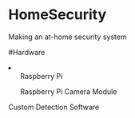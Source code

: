 # HomeSecurity
Making an at-home security system

#Hardware 
<li>
  <ul>Raspberry Pi</ul>
  <ul>Raspberry Pi Camera Module</ul>
  <ui>Custom Detection Software</ui>
</li>
